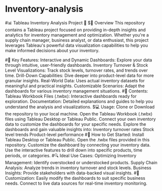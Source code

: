 # Inventory-analysis
#📊 Tableau Inventory Analysis Project 🚀
$📝 Overview
This repository contains a Tableau project focused on providing in-depth insights and analytics for inventory management and optimization. Whether you're a supply chain manager, business analyst, or data enthusiast, this project leverages Tableau's powerful data visualization capabilities to help you make informed decisions about your inventory.

#🌟 Key Features:
Interactive and Dynamic Dashboards: Explore your data through intuitive, user-friendly dashboards.
Inventory Turnover & Stock Level Visualizations: Track stock levels, turnover rates, and trends over time.
Drill-Down Capabilities: Dive deeper into product-level data for more granular insights.
Real-World Data: Uses actual inventory datasets for meaningful and practical insights.
Customizable Scenarios: Adapt the dashboards for various inventory management situations.
#📂 Contents:
Tableau Workbook Files (.twbx): Interactive dashboards ready for exploration.
Documentation: Detailed explanations and guides to help you understand the analysis and visualizations.
$💻 Usage:
Clone or Download the repository to your local machine.
Open the Tableau Workbook (.twbx) files using Tableau Desktop or Tableau Public.
Connect your own inventory data to customize the dashboards for your specific needs.
Explore the dashboards and gain valuable insights into:
Inventory turnover rates
Stock level trends
Product-level performance
#🚀 How to Get Started:
Install Tableau Desktop or Tableau Public.
Open the .twbx files provided in this repository.
Customize the dashboard by connecting your inventory data.
Use the interactive features to drill down into specific products, time periods, or categories.
#🔍 Ideal Use Cases:
Optimizing Inventory Management: Identify overstocked or understocked products.
Supply Chain Analysis: Analyze trends in inventory turnover and stock levels.
Business Insights: Provide stakeholders with data-backed visual insights.
#🔧 Customization:
Easily modify the dashboards to suit specific business needs.
Connect to live data sources for real-time inventory monitoring.
